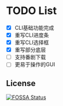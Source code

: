 # TODO List
- [x] CLI基础功能完成
- [x] 重写CLI进度条
- [x] 重写CLI选择框
- [x] 重写部分底层
- [ ] 支持番剧下载
- [ ] 更易于操作的GUI

## License
[![FOSSA Status](https://app.fossa.com/api/projects/git%2Bgithub.com%2Fheartalborada-del%2FBili-Downloader-Reloaded.svg?type=large)](https://app.fossa.com/projects/git%2Bgithub.com%2Fheartalborada-del%2FBili-Downloader-Reloaded?ref=badge_large)